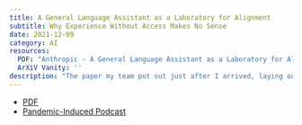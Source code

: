```yaml
---
title: A General Language Assistant as a Laboratory for Alignment
subtitle: Why Experience Without Access Makes No Sense
date: 2021-12-09
category: AI
resources:
  PDF: "Anthropic - A General Language Assistant as a Laboratory for Alignment.pdf"
  ArXiV Vanity: ''
description: "The paper my team put out just after I arrived, laying out the work we are doing to train large language models on human feedback, to make a helpful, honest, harmless AI assistant. "
---
```


<ul class="item-resources">
	<li><a href="/files/Anthropic%20-%20A%20General%20Language%20Assistant%20as%20a%20Laboratory%20for%20Alignment.pdf.pdf"><i class="fa fa-file-o" aria-hidden="true"></i> PDF</a>
	</li>
	<li><a href="https://kernion-courses.simplecast.com"><i class="fa fa-external-link" aria-hidden="true"></i> Pandemic-Induced Podcast</a>
	</li>
</ul>
